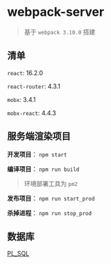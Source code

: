 # webpack-server

> 基于 `webpack 3.10.0` 搭建

## 清单

`react`: 16.2.0

`react-router`: 4.3.1

`mobx`: 3.4.1

`mobx-react`: 4.4.3

## 服务端渲染项目

**开发项目**： `npm start`

**编译项目**： `npm run build`

> 环境部署工具为 `pm2`

**发布项目**： `npm run start_prod`

**杀掉进程**： `npm run stop_prod`

## 数据库

[PL_SQL](https://www.yiibai.com/html/postgresql/2013/080439.html)
